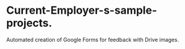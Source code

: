 # Current-Employer-s-sample-projects.
Automated creation of Google Forms for feedback with Drive images.
